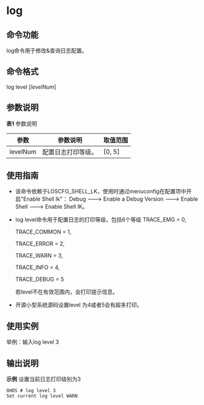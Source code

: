 # log


## 命令功能

log命令用于修改&amp;查询日志配置。


## 命令格式

log level [_levelNum_]


## 参数说明

**表1** 参数说明

| 参数 | 参数说明 | 取值范围 | 
| -------- | -------- | -------- |
| levelNum | 配置日志打印等级。 | [0, 5] | 


## 使用指南

- 该命令依赖于LOSCFG_SHELL_LK，使用时通过menuconfig在配置项中开启"Enable Shell lk"：
  Debug ---&gt; Enable a Debug Version ---&gt; Enable Shell ---&gt; Enable Shell lK。

- log level命令用于配置日志的打印等级，包括6个等级
  TRACE_EMG = 0,

  TRACE_COMMON = 1,

  TRACE_ERROR = 2,

  TRACE_WARN = 3,

  TRACE_INFO = 4,

  TRACE_DEBUG = 5

  若level不在有效范围内，会打印提示信息。


- 开源小型系统源码设置level 为4或者5会有超多打印。


## 使用实例

举例：输入log level 3


## 输出说明

**示例** 设置当前日志打印级别为3


```
OHOS # log level 3
Set current log level WARN
```
